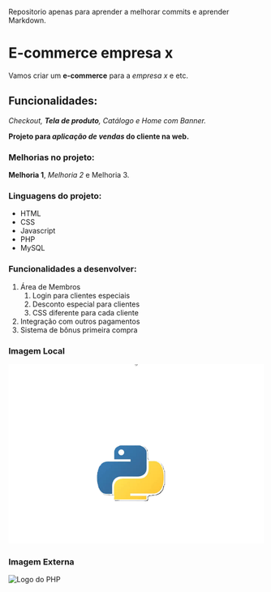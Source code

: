 Repositorio apenas para aprender a melhorar commits e aprender Markdown.

# E-commerce empresa x

Vamos criar um **e-commerce** para a *empresa x* e etc.

## Funcionalidades:

_Checkout, **Tela de produto**, Catálogo e Home com Banner._

**Projeto para _aplicação de vendas_ do cliente na web.**

### Melhorias no projeto:

__Melhoria 1__, _Melhoria 2_ e Melhoria 3.

### Linguagens do projeto:

* HTML
* CSS
* Javascript
* PHP
* MySQL

### Funcionalidades a desenvolver:

1. Área de Membros
   1. Login para clientes especiais
   2. Desconto especial para clientes
   3. CSS diferente para cada cliente
2. Integração com outros pagamentos
3. Sistema de bônus primeira compra

### Imagem Local
![Logo do Python](img/python.png)

### Imagem Externa 
![Logo do PHP](https://upload.wikimedia.org/wikipedia/commons/2/27/PHP-logo.svg)
